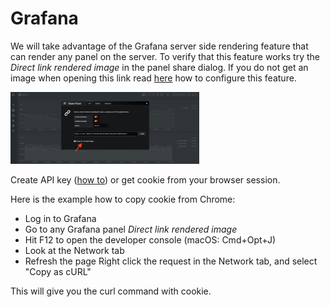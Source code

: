 # Grafana

We will take advantage of the Grafana server side rendering feature that can render any panel on the server. To verify that this feature works try the *Direct link rendered image* in the panel share dialog. If you do not get an image when opening this link read [here](https://grafana.com/docs/administration/image_rendering/) how to configure this feature.

<img src="../images/grafa_1.png" width="60%" hight="60%">

Create API key ([how to](https://grafana.com/docs/http_api/auth/)) or get cookie from your browser session.

Here is the example how to copy cookie from Chrome:
- Log in to Grafana
- Go to any Grafana panel *Direct link rendered image*
- Hit F12 to open the developer console (macOS: Cmd+Opt+J)
- Look at the Network tab
- Refresh the page
Right click the request in the Network tab, and select "Copy as cURL"

This will give you the curl command with cookie.





